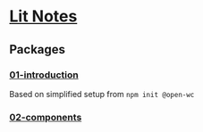 # [Lit Notes](https://lit.dev/docs)

## Packages

### [01-introduction](https://lit.dev/docs/getting-started/)

Based on simplified setup from `npm init @open-wc`

### [02-components](https://lit.dev/docs/components/overview/)

